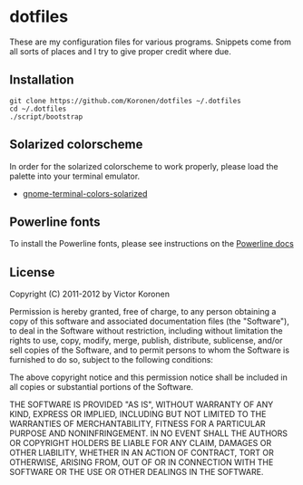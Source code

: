# dotfiles

These are my configuration files for various programs.
Snippets come from all sorts of places and I try to give
proper credit where due.

## Installation

    git clone https://github.com/Koronen/dotfiles ~/.dotfiles
    cd ~/.dotfiles
    ./script/bootstrap

## Solarized colorscheme

In order for the solarized colorscheme to work properly,
please load the palette into your terminal emulator.

 * [gnome-terminal-colors-solarized](https://github.com/sigurdga/gnome-terminal-colors-solarized)

## Powerline fonts

To install the Powerline fonts, please see instructions on the
[Powerline docs](https://powerline.readthedocs.org/en/latest/installation/linux.html#font-installation)

## License

Copyright (C) 2011-2012 by Victor Koronen

Permission is hereby granted, free of charge, to any person obtaining a copy
of this software and associated documentation files (the "Software"), to deal
in the Software without restriction, including without limitation the rights
to use, copy, modify, merge, publish, distribute, sublicense, and/or sell
copies of the Software, and to permit persons to whom the Software is
furnished to do so, subject to the following conditions:

The above copyright notice and this permission notice shall be included in
all copies or substantial portions of the Software.

THE SOFTWARE IS PROVIDED "AS IS", WITHOUT WARRANTY OF ANY KIND, EXPRESS OR
IMPLIED, INCLUDING BUT NOT LIMITED TO THE WARRANTIES OF MERCHANTABILITY,
FITNESS FOR A PARTICULAR PURPOSE AND NONINFRINGEMENT. IN NO EVENT SHALL THE
AUTHORS OR COPYRIGHT HOLDERS BE LIABLE FOR ANY CLAIM, DAMAGES OR OTHER
LIABILITY, WHETHER IN AN ACTION OF CONTRACT, TORT OR OTHERWISE, ARISING FROM,
OUT OF OR IN CONNECTION WITH THE SOFTWARE OR THE USE OR OTHER DEALINGS IN
THE SOFTWARE.
